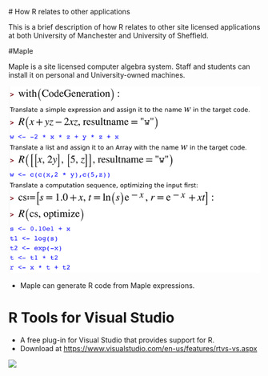 # How R relates to other applications

This is a brief description of how R relates to other site licensed applications at both University of Manchester and University of Sheffield.

#Maple 

Maple is a site licensed computer algebra system. Staff and students can install it on personal and University-owned machines.

![Maple and R](./Maple_R.png)

* Maple can generate R code from Maple expressions.

# R Tools for Visual Studio

* A free plug-in for Visual Studio that provides support for R. 
* Download at https://www.visualstudio.com/en-us/features/rtvs-vs.aspx

![](https://i3-vso.sec.s-msft.com/dynimg/IC848662.png)